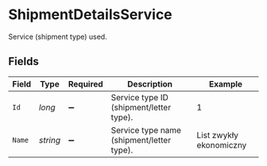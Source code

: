 # ShipmentDetailsService

Service (shipment type) used.


## Fields

| Field                                     | Type                                      | Required                                  | Description                               | Example                                   |
| ----------------------------------------- | ----------------------------------------- | ----------------------------------------- | ----------------------------------------- | ----------------------------------------- |
| `Id`                                      | *long*                                    | :heavy_minus_sign:                        | Service type ID (shipment/letter type).   | 1                                         |
| `Name`                                    | *string*                                  | :heavy_minus_sign:                        | Service type name (shipment/letter type). | List zwykły ekonomiczny                   |